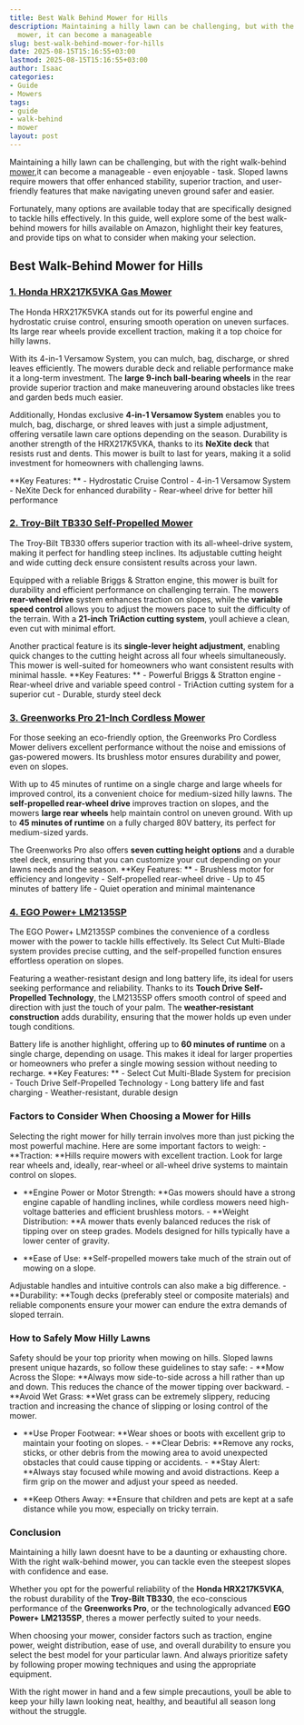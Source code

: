 ```yaml
---
title: Best Walk Behind Mower for Hills
description: Maintaining a hilly lawn can be challenging, but with the right walk-behind
  mower, it can become a manageable
slug: best-walk-behind-mower-for-hills
date: 2025-08-15T15:16:55+03:00
lastmod: 2025-08-15T15:16:55+03:00
author: Isaac
categories:
- Guide
- Mowers
tags:
- guide
- walk-behind
- mower
layout: post
---
```

Maintaining a hilly lawn can be challenging, but with the right walk-behind [mower](https://pestpolicy.com/best-ride-on-mower-for-steep-slopes/),it can become a manageable - even enjoyable - task. Sloped lawns require mowers that offer enhanced stability, superior traction, and user-friendly features that make navigating uneven ground safer and easier.

Fortunately, many options are available today that are specifically designed to tackle hills effectively. In this guide, well explore some of the best walk-behind mowers for hills available on Amazon, highlight their key features, and provide tips on what to consider when making your selection.

##  Best Walk-Behind Mower for Hills

###  [1. Honda HRX217K5VKA Gas Mower](https://www.amazon.com/dp/B08FJH8T44?tag=p-policy-20)

The Honda HRX217K5VKA stands out for its powerful engine and hydrostatic cruise control, ensuring smooth operation on uneven surfaces. Its large rear wheels provide excellent traction, making it a top choice for hilly lawns.

With its 4-in-1 Versamow System, you can mulch, bag, discharge, or shred leaves efficiently. The mowers durable deck and reliable performance make it a long-term investment. The **large 9-inch ball-bearing wheels** in the rear provide superior traction and make maneuvering around obstacles like trees and garden beds much easier.

Additionally, Hondas exclusive **4-in-1 Versamow System** enables you to mulch, bag, discharge, or shred leaves with just a simple adjustment, offering versatile lawn care options depending on the season. Durability is another strength of the HRX217K5VKA, thanks to its **NeXite deck** that resists rust and dents. This mower is built to last for years, making it a solid investment for homeowners with challenging lawns.

**Key Features: ** - Hydrostatic Cruise Control - 4-in-1 Versamow System - NeXite Deck for enhanced durability - Rear-wheel drive for better hill performance

###  [2. Troy-Bilt TB330 Self-Propelled Mower](https://www.amazon.com/dp/B08CY5JNHD?tag=p-policy-20)

The Troy-Bilt TB330 offers superior traction with its all-wheel-drive system, making it perfect for handling steep inclines. Its adjustable cutting height and wide cutting deck ensure consistent results across your lawn.

Equipped with a reliable Briggs & Stratton engine, this mower is built for durability and efficient performance on challenging terrain. The mowers **rear-wheel drive** system enhances traction on slopes, while the **variable speed control** allows you to adjust the mowers pace to suit the difficulty of the terrain. With a **21-inch TriAction cutting system**, youll achieve a clean, even cut with minimal effort.

Another practical feature is its **single-lever height adjustment**, enabling quick changes to the cutting height across all four wheels simultaneously. This mower is well-suited for homeowners who want consistent results with minimal hassle. **Key Features: ** - Powerful Briggs & Stratton engine - Rear-wheel drive and variable speed control - TriAction cutting system for a superior cut - Durable, sturdy steel deck

###  [3. Greenworks Pro 21-Inch Cordless Mower](https://www.amazon.com/dp/B085CJWG1X?tag=p-policy-20)

For those seeking an eco-friendly option, the Greenworks Pro Cordless Mower delivers excellent performance without the noise and emissions of gas-powered mowers. Its brushless motor ensures durability and power, even on slopes.

With up to 45 minutes of runtime on a single charge and large wheels for improved control, its a convenient choice for medium-sized hilly lawns. The **self-propelled rear-wheel drive** improves traction on slopes, and the mowers **large rear wheels** help maintain control on uneven ground. With up to **45 minutes of runtime** on a fully charged 80V battery, its perfect for medium-sized yards.

The Greenworks Pro also offers **seven cutting height options** and a durable steel deck, ensuring that you can customize your cut depending on your lawns needs and the season. **Key Features: ** - Brushless motor for efficiency and longevity - Self-propelled rear-wheel drive - Up to 45 minutes of battery life - Quiet operation and minimal maintenance

###  [4. EGO Power+ LM2135SP](https://www.amazon.com/dp/B07Y5BMKK8?tag=p-policy-20)

The EGO Power+ LM2135SP combines the convenience of a cordless mower with the power to tackle hills effectively. Its Select Cut Multi-Blade system provides precise cutting, and the self-propelled function ensures effortless operation on slopes.

Featuring a weather-resistant design and long battery life, its ideal for users seeking performance and reliability. Thanks to its **Touch Drive Self-Propelled Technology**, the LM2135SP offers smooth control of speed and direction with just the touch of your palm. The **weather-resistant construction** adds durability, ensuring that the mower holds up even under tough conditions.

Battery life is another highlight, offering up to **60 minutes of runtime** on a single charge, depending on usage. This makes it ideal for larger properties or homeowners who prefer a single mowing session without needing to recharge. **Key Features: ** - Select Cut Multi-Blade System for precision - Touch Drive Self-Propelled Technology - Long battery life and fast charging - Weather-resistant, durable design

###  Factors to Consider When Choosing a Mower for Hills

Selecting the right mower for hilly terrain involves more than just picking the most powerful machine. Here are some important factors to weigh: - **Traction: **Hills require mowers with excellent traction. Look for large rear wheels and, ideally, rear-wheel or all-wheel drive systems to maintain control on slopes.

- **Engine Power or Motor Strength: **Gas mowers should have a strong engine capable of handling inclines, while cordless mowers need high-voltage batteries and efficient brushless motors. - **Weight Distribution: **A mower thats evenly balanced reduces the risk of tipping over on steep grades. Models designed for hills typically have a lower center of gravity.

- **Ease of Use: **Self-propelled mowers take much of the strain out of mowing on a slope.

Adjustable handles and intuitive controls can also make a big difference. - **Durability: **Tough decks (preferably steel or composite materials) and reliable components ensure your mower can endure the extra demands of sloped terrain.

###  How to Safely Mow Hilly Lawns

Safety should be your top priority when mowing on hills. Sloped lawns present unique hazards, so follow these guidelines to stay safe: - **Mow Across the Slope: **Always mow side-to-side across a hill rather than up and down. This reduces the chance of the mower tipping over backward. - **Avoid Wet Grass: **Wet grass can be extremely slippery, reducing traction and increasing the chance of slipping or losing control of the mower.

- **Use Proper Footwear: **Wear shoes or boots with excellent grip to maintain your footing on slopes. - **Clear Debris: **Remove any rocks, sticks, or other debris from the mowing area to avoid unexpected obstacles that could cause tipping or accidents. - **Stay Alert: **Always stay focused while mowing and avoid distractions. Keep a firm grip on the mower and adjust your speed as needed.

- **Keep Others Away: **Ensure that children and pets are kept at a safe distance while you mow, especially on tricky terrain.

###  Conclusion

Maintaining a hilly lawn doesnt have to be a daunting or exhausting chore. With the right walk-behind mower, you can tackle even the steepest slopes with confidence and ease.

Whether you opt for the powerful reliability of the **Honda HRX217K5VKA**, the robust durability of the **Troy-Bilt TB330**, the eco-conscious performance of the **Greenworks Pro**, or the technologically advanced **EGO Power+ LM2135SP**, theres a mower perfectly suited to your needs.

When choosing your mower, consider factors such as traction, engine power, weight distribution, ease of use, and overall durability to ensure you select the best model for your particular lawn. And always prioritize safety by following proper mowing techniques and using the appropriate equipment.

With the right mower in hand and a few simple precautions, youll be able to keep your hilly lawn looking neat, healthy, and beautiful all season long without the struggle.
